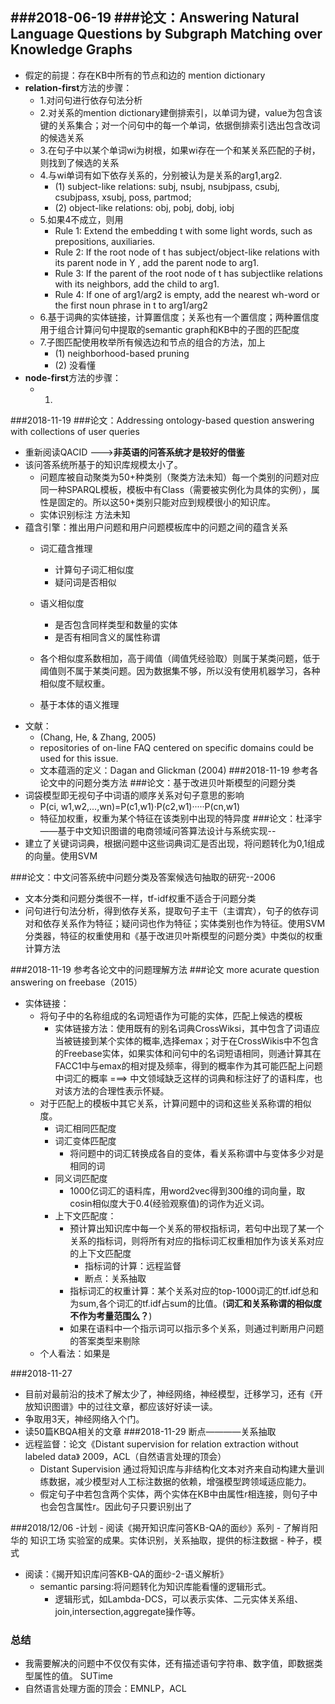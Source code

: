 ###2018-06-19
###论文：Answering Natural Language Questions by Subgraph Matching over Knowledge Graphs
---
+ 假定的前提：存在KB中所有的节点和边的 mention dictionary
+ **relation-first**方法的步骤：
	+ 1.对问句进行依存句法分析
	+ 2.对关系的mention dictionary建倒排索引，以单词为键，value为包含该键的关系集合；对一个问句中的每一个单词，依据倒排索引选出包含改词的候选关系
	+ 3.在句子中以某个单词wi为树根，如果wi存在一个和某关系匹配的子树，则找到了候选的关系
	+ 4.与wi单词有如下依存关系的，分别被认为是关系的arg1,arg2.
		+ (1) subject-like relations: subj, nsubj, nsubjpass, csubj,
csubjpass, xsubj, poss, partmod;
		+ (2) object-like relations: obj, pobj, dobj, iobj
	+ 5.如果4不成立，则用 
		+  Rule 1: Extend the embedding t with some light
words, such as prepositions, auxiliaries.
		+ Rule 2: If the root node of t has subject/object-like
relations with its parent node in Y , add the parent
node to arg1.
  		+ Rule 3: If the parent of the root node of t has subjectlike relations with its neighbors, add the child to arg1.
  		+ Rule 4: If one of arg1/arg2 is empty, add the nearest
wh-word or the first noun phrase in t to arg1/arg2
	+ 6.基于词典的实体链接，计算置信度；关系也有一个置信度；两种置信度用于组合计算问句中提取的semantic graph和KB中的子图的匹配度
	+ 7.子图匹配使用枚举所有候选边和节点的组合的方法，加上
		+ (1) neighborhood-based pruning
		+ (2) 没看懂
+ **node-first**方法的步骤：
	+ 1.
###2018-11-19
###论文：Addressing ontology-based question answering with collections of user queries
- 重新阅读QACID  --->**非英语的问答系统才是较好的借鉴**
- 该问答系统所基于的知识库规模太小了。
	- 问题库被自动聚类为50+种类别（聚类方法未知）每一个类别的问题对应同一种SPARQL模板，模板中有Class（需要被实例化为具体的实例），属性是固定的。所以这50+类别只能对应到规模很小的知识库。
	- 实体识别标注 方法未知
- 蕴含引擎：推出用户问题和用户问题模板库中的问题之间的蕴含关系 
	- 词汇蕴含推理
		- 计算句子词汇相似度
		- 疑问词是否相似
	-  语义相似度
		-  是否包含同样类型和数量的实体
		-  是否有相同含义的属性称谓
	- 各个相似度系数相加，高于阈值（阈值凭经验取）则属于某类问题，低于阈值则不属于某类问题。因为数据集不够，所以没有使用机器学习，各种相似度不赋权重。
	
	- 基于本体的语义推理
- 文献：
	- (Chang, He, & Zhang, 2005) 
	-  repositories of on-line FAQ centered on specific domains could be used for this issue. 
	-  文本蕴涵的定义：Dagan and Glickman (2004)
###2018-11-19 参考各论文中的问题分类方法
###论文：基于改进贝叶斯模型的问题分类
-  词袋模型即无视句子中词语的顺序关系对句子意思的影响
	-  P(ci, w1,w2,...,wn)=P(c1,w1)·P(c2,w1)·····P(cn,w1)
	-  特征加权重，权重为某个特征在该类别中出现的特异度
###论文：杜泽宇——基于中文知识图谱的电商领域问答算法设计与系统实现--
- 建立了关键词词典，根据问题中这些词典词汇是否出现，将问题转化为0,1组成的向量。使用SVM

###论文：中文问答系统中问题分类及答案候选句抽取的研究--2006
- 文本分类和问题分类很不一样，tf-idf权重不适合于问题分类
- 问句进行句法分析，得到依存关系，提取句子主干（主谓宾），句子的依存词对和依存关系作为特征；疑问词也作为特征；实体类别也作为特征。使用SVM分类器，特征的权重使用和《基于改进贝叶斯模型的问题分类》中类似的权重计算方法

###2018-11-19 参考各论文中的问题理解方法
###论文 more acurate question answering on freebase（2015）
- 实体链接：
	- 将句子中的名称组成的名词短语作为可能的实体，匹配上候选的模板
		- 实体链接方法：使用既有的别名词典CrossWiksi，其中包含了词语应当被链接到某个实体的概率,选择emax；对于在CrossWikis中不包含的Freebase实体，如果实体和问句中的名词短语相同，则通计算其在FACC1中与emax的相对提及频率，得到的概率作为其可能匹配上问题中词汇的概率 ===> 中文领域缺乏这样的词典和标注好了的语料库，也对该方法的合理性表示怀疑。
	- 对于匹配上的模板中其它关系，计算问题中的词和这些关系称谓的相似度。
		- 词汇相同匹配度
		- 词汇变体匹配度
			- 将问题中的词汇转换成各自的变体，看关系称谓中与变体多少对是相同的词
		- 同义词匹配度
			- 1000亿词汇的语料库，用word2vec得到300维的词向量，取cosin相似度大于0.4(经验观察值)的词作为近义词。
		- 上下文匹配度：
			- 预计算出知识库中每一个关系的带权指标词，若句中出现了某一个关系的指标词，则将所有对应的指标词汇权重相加作为该关系对应的上下文匹配度 
				- 指标词的计算：远程监督
				- 断点：关系抽取
			- 指标词汇的权重计算：某个关系对应的top-1000词汇的tf.idf总和为sum,各个词汇的tf.idf占sum的比值。(**词汇和关系称谓的相似度不作为考量范围么？**)
			- 如果在语料中一个指示词可以指示多个关系，则通过判断用户问题的答案类型来剔除
	- 个人看法：如果是	

###2018-11-27
- 目前对最前沿的技术了解太少了，神经网络，神经模型，迁移学习，还有《开放知识图谱》中的过往文章，都应该好好读一读。
- 争取用3天，神经网络入个门。
- 读50篇KBQA相关的文章
###2018-11-29 断点————关系抽取
- 远程监督：论文《Distant supervision for relation extraction without labeled data》 2009，ACL（自然语言处理的顶会）
	- Distant Supervision 通过将知识库与非结构化文本对齐来自动构建大量训练数据，减少模型对人工标注数据的依赖，增强模型跨领域适应能力。
	- 假定句子中若包含两个实体，两个实体在KB中由属性r相连接，则句子中也会包含属性r。因此句子只要识别出了

###2018/12/06
-计划
	- 阅读《揭开知识库问答KB-QA的面纱》系列
	- 了解肖阳华的 知识工场 实验室的成果。实体识别，关系抽取，提供的标注数据
	- 种子，模式
- 阅读：《揭开知识库问答KB-QA的面纱-2-语义解析》
	- semantic parsing:将问题转化为知识库能看懂的逻辑形式。
		- 逻辑形式，如Lambda-DCS，可以表示实体、二元实体关系组、join,intersection,aggregate操作等。

### 总结
- 我需要解决的问题中不仅仅有实体，还有描述语句字符串、数字值，即数据类型属性的值。 SUTime
- 自然语言处理方面的顶会：EMNLP，ACL